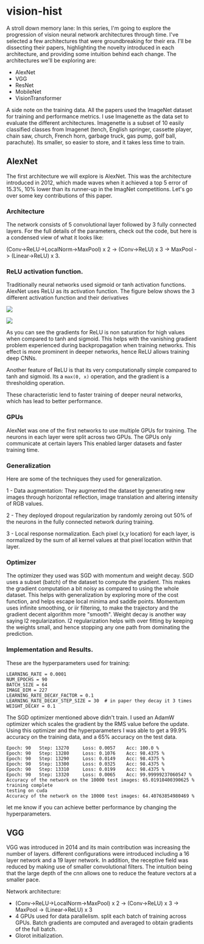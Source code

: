 # vision-hist

A stroll down memory lane: In this series, I'm going to explore the progression of vision neural network architectures
through time. I've selected a few architectures that were groundbreaking for their era. I'll be dissecting their papers,
highlighting the novelty introduced in each architecture, and providing some intuition behind each change. The
architectures we'll be exploring are:

* AlexNet
* VGG
* ResNet
* MobileNet
* VisionTransformer

A side note on the training data. All the papers used the ImageNet dataset for training and performance metrics.
I use Imagenette as the data set to evaluate the different
architectures. Imagenette is a subset of 10 easily classified
classes from Imagenet (tench, English springer, cassette player, chain saw, church, French horn, garbage truck, gas
pump, golf ball, parachute). Its smaller, so easier to store, and it takes less time to train.

## AlexNet

The first architecture we will explore is AlexNet. This was the architecture introduced in 2012, which made waves when
it
achieved a top 5 error of 15.3%, 10% lower than its runner-up in the ImagNet competitions. Let's go over some key
contributions of this paper.

### Architecture

The network consists of 5 convolutional layer followed by 3 fully connected layers. For the full details of the
parameters, check out the code, but here is a condensed view of what it looks like:

(Conv->ReLU->LocalNorm->MaxPool) x 2 -> (Conv->ReLU) x 3 -> MaxPool -> (Linear->ReLU) x 3.

### ReLU activation function.

Traditionally neural networks used sigmoid or tanh activation functions. AlexNet uses ReLU as its activation function.
The figure below shows the 3 different
activation function and their derivatives

![](/Users/hamid/PycharmProjects/vision-hist/assets/act-func.png)

![](/Users/hamid/PycharmProjects/vision-hist/assets/grad-act-func.png)

As you can see the gradients for ReLU is non saturation for high values when compared to tanh and sigmoid. This helps
with the vanishing gradient problem
experienced during backpropagation when training networks. This effect is more prominent in deeper networks, hence ReLU
allows training deep CNNs.

Another feature of ReLU is that its very computationally simple compared to tanh and sigmoid. Its a `max(0, x)`
operation, and the gradient is a
thresholding operation.

These characteristic lend to faster training of deeper neural networks, which has lead to better performance.

### GPUs

AlexNet was one of the first networks to use multiple GPUs for training. The neurons in each layer were split across two
GPUs. The GPUs only communicate at certain layers
This enabled larger datasets and faster training time.

### Generalization

Here are some of the techniques they used for generalization.

1 - Data augmentation: They augmented the dataset by generating new images through horizontal reflection, image
translation and altering intensity of RGB values.

2 - They deployed dropout regularization by randomly zeroing out 50% of the neurons in the fully connected network
during training.

3 - Local response normalization. Each pixel (x,y location) for each layer, is normalized by the sum of all kernel
values at that pixel location within that layer.

### Optimizer

The optimizer they used was SGD with momentum and weight decay. SGD uses a subset (batch) of the dataset to compute the
gradient. This makes the gradient computation a bit noisy as compared to using the whole dataset. This helps with
generalization by exploring more of the cost function, and helps escape local minima and saddle points. Momentum uses
infinite smoothing, or iir filtering, to make the trajectory and the gradient decent algorithm more "smooth". Weight
decay is another way saying l2 regularization. l2 regularization helps with over fitting by keeping the weights small,
and hence stopping any one path from dominating the prediction.

### Implementation and Results.

These are the hyperparameters used for training:

```
LEARNING_RATE = 0.0001
NUM_EPOCHS = 90
BATCH_SIZE = 64
IMAGE_DIM = 227
LEARNING_RATE_DECAY_FACTOR = 0.1
LEARNING_RATE_DECAY_STEP_SIZE = 30  # in paper they decay it 3 times
WEIGHT_DECAY = 0.1
```

The SGD optimizer mentioned above didn't train. I used an AdamW optimizer which scales the gradient by the RMS value
before the update. Using this optimizer and the hyperparameters I was able to get a 99.9% accuracy on the training data,
and a 65% accuracy on the test data.

```
Epoch: 90 	Step: 13270 	Loss: 0.0057 	Acc: 100.0 %
Epoch: 90 	Step: 13280 	Loss: 0.1076 	Acc: 98.4375 %
Epoch: 90 	Step: 13290 	Loss: 0.0149 	Acc: 98.4375 %
Epoch: 90 	Step: 13300 	Loss: 0.0325 	Acc: 98.4375 %
Epoch: 90 	Step: 13310 	Loss: 0.0199 	Acc: 98.4375 %
Epoch: 90 	Step: 13320 	Loss: 0.0065 	Acc: 99.99999237060547 %
Accuracy of the network on the 10000 test images: 65.01910400390625 %
training complete
testing on cuda
Accuracy of the network on the 10000 test images: 64.40763854980469 %
```

let me know if you can achieve better performance by changing the hyperparameters.

## VGG

VGG was introduced in 2014 and its main contribution was increasing the number of layers. different configurations were
introduced including a 16 layer network and a 19 layer network. In addition, the receptive field was reduced by making
use of smaller convolutional filters. The intuition being that the large depth of the cnn allows one to reduce the
feature vectors at a smaller pace.

Network architecture:

* (Conv->ReLU->LocalNorm->MaxPool) x 2 -> (Conv->ReLU) x 3 -> MaxPool -> (Linear->ReLU) x 3
* 4 GPUs used for data parallelism. split each batch of training across GPUs. Batch gradients are computed and averaged
  to obtain gradients of the full batch.
* Glorot initialization.

